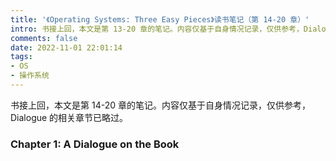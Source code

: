 ```yaml
---
title: '《Operating Systems: Three Easy Pieces》读书笔记（第 14-20 章）'
intro: 书接上回，本文是第 13-20 章的笔记。内容仅基于自身情况记录，仅供参考，Dialogue 的相关章节已略过。
comments: false
date: 2022-11-01 22:01:14
tags:
- OS
- 操作系统
---
```



书接上回，本文是第 14-20 章的笔记。内容仅基于自身情况记录，仅供参考，Dialogue 的相关章节已略过。

### Chapter 1: A Dialogue on the Book


